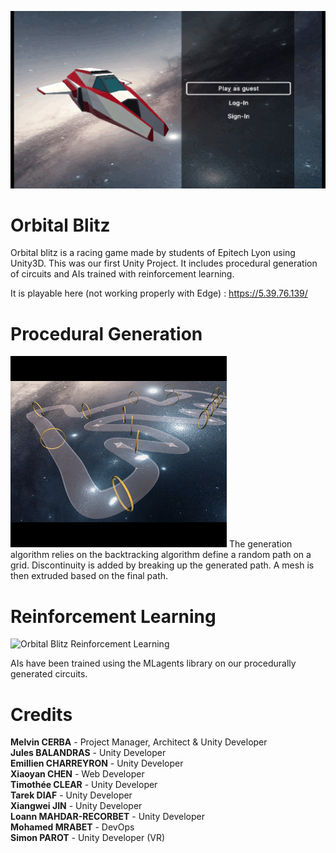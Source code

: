 ![Orbital Blitz Homepage](images/OrbitalBlitzMainMenu.gif)
# Orbital Blitz
Orbital blitz is a racing game made by students of Epitech Lyon using Unity3D. This was our first Unity Project. It includes procedural generation of circuits and AIs trained with reinforcement learning.

It is playable here (not working properly with Edge) : https://5.39.76.139/

# Procedural Generation
![Orbital Blitz procedural generation](images/gen_proc.gif)
The generation algorithm relies on the backtracking algorithm define a random path on a grid. Discontinuity is added by breaking up the generated path. A mesh is then extruded based on the final path.

# Reinforcement Learning
![Orbital Blitz Reinforcement Learning](images/OrbitalBlitzTraining.gif)  

AIs have been trained using the MLagents library on our procedurally generated circuits.  

# Credits
**Melvin CERBA**        - Project Manager, Architect & Unity Developer  
**Jules BALANDRAS**     - Unity Developer  
**Emillien CHARREYRON** - Unity Developer  
**Xiaoyan CHEN**        - Web Developer  
**Timothée CLEAR**      - Unity Developer  
**Tarek DIAF​**          - Unity Developer  
**Xiangwei JIN**        - Unity Developer  
**Loann MAHDAR-RECORBET** - Unity Developer  
**Mohamed MRABET**      - DevOps  
**Simon PAROT**         - Unity Developer (VR)  


